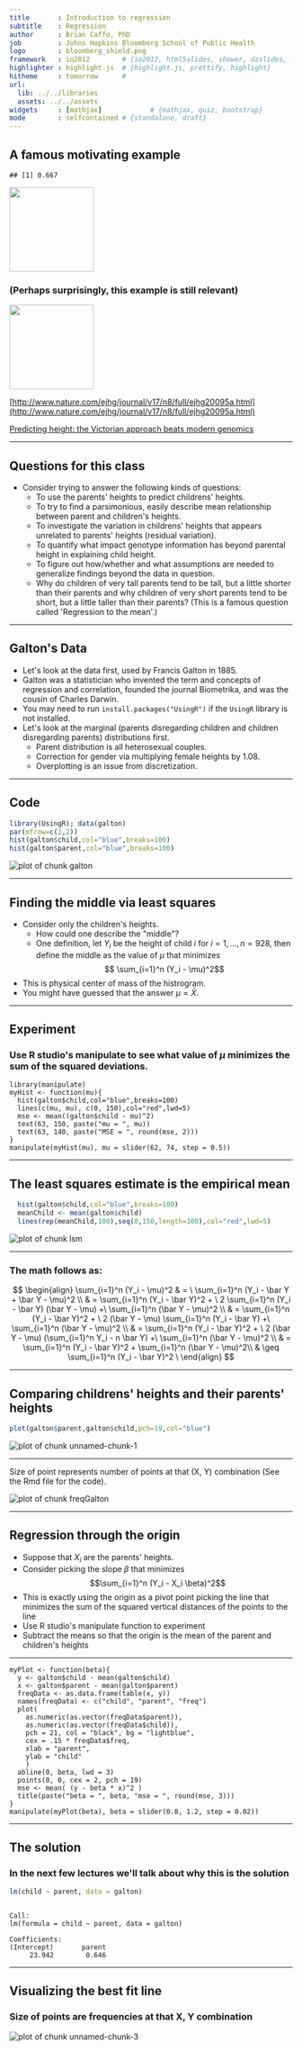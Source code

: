 ```yaml
---
title       : Introduction to regression
subtitle    : Regression
author      : Brian Caffo, PhD
job         : Johns Hopkins Bloomberg School of Public Health
logo        : bloomberg_shield.png
framework   : io2012        # {io2012, html5slides, shower, dzslides, ...}
highlighter : highlight.js  # {highlight.js, prettify, highlight}
hitheme     : tomorrow      # 
url:
  lib: ../../libraries
  assets: ../../assets
widgets     : [mathjax]            # {mathjax, quiz, bootstrap}
mode        : selfcontained # {standalone, draft}
---
```

## A famous motivating example


```
## [1] 0.667
```


<img class=center src=../../assets/img/galton.jpg height=150>

### (Perhaps surprisingly, this example is still relevant)

<img class=center src=../../assets/img/height.png height=150>

[http://www.nature.com/ejhg/journal/v17/n8/full/ejhg20095a.html](http://www.nature.com/ejhg/journal/v17/n8/full/ejhg20095a.html)

[Predicting height: the Victorian approach beats modern genomics](http://www.wired.com/wiredscience/2009/03/predicting-height-the-victorian-approach-beats-modern-genomics/)

---
## Questions for this class

* Consider trying to answer the following kinds of questions:
  * To use the parents' heights to predict childrens' heights.
  * To try to find a parsimonious, easily describe mean 
    relationship between parent and children's heights.
  * To investigate the variation in childrens' heights that appears 
  unrelated to parents' heights (residual variation).
  * To quantify what impact genotype information has beyond parental height in explaining child height.
  * To figure out how/whether and what assumptions are needed to
    generalize findings beyond the data in question.  
  * Why do children of very tall parents tend to be 
    tall, but a little shorter than their parents and why children of very short parents tend to be short, but a little taller than their parents? (This is a famous question called 'Regression to the mean'.)

---
## Galton's Data

* Let's look at the data first, used by Francis Galton in 1885. 
* Galton was a statistician who invented the term and concepts
  of regression and correlation, founded the journal Biometrika,
  and was the cousin of Charles Darwin.
* You may need to run `install.packages("UsingR")` if the `UsingR` library is not installed.
* Let's look at the marginal (parents disregarding children and children disregarding parents) distributions first. 
  * Parent distribution is all heterosexual couples.
  * Correction for gender via multiplying female heights by 1.08.
  * Overplotting is an issue from discretization.

---
## Code


```r
library(UsingR); data(galton)
par(mfrow=c(1,2))
hist(galton$child,col="blue",breaks=100)
hist(galton$parent,col="blue",breaks=100)
```

<div class="rimage center"><img src="fig/galton.png" title="plot of chunk galton" alt="plot of chunk galton" class="plot" /></div>


---
## Finding the middle via least squares

* Consider only the children's heights. 
  * How could one describe the "middle"?
  * One definition, let $Y_i$ be the height of child $i$ for $i = 1, \ldots, n = 928$, then define the middle as the value of $\mu$
  that minimizes $$ \sum_{i=1}^n (Y_i - \mu)^2$$
* This is physical center of mass of the histrogram.
* You might have guessed that the answer $\mu = \bar X$.


---
## Experiment
### Use R studio's manipulate to see what value of $\mu$ minimizes the sum of the squared deviations.

```
library(manipulate)
myHist <- function(mu){
  hist(galton$child,col="blue",breaks=100)
  lines(c(mu, mu), c(0, 150),col="red",lwd=5)
  mse <- mean((galton$child - mu)^2)
  text(63, 150, paste("mu = ", mu))
  text(63, 140, paste("MSE = ", round(mse, 2)))
}
manipulate(myHist(mu), mu = slider(62, 74, step = 0.5))
```

---
## The least squares estimate is the empirical mean

```r
  hist(galton$child,col="blue",breaks=100)
  meanChild <- mean(galton$child)
  lines(rep(meanChild,100),seq(0,150,length=100),col="red",lwd=5)
```

<div class="rimage center"><img src="fig/lsm.png" title="plot of chunk lsm" alt="plot of chunk lsm" class="plot" /></div>


---
### The math follows as:
$$ 
\begin{align} 
\sum_{i=1}^n (Y_i - \mu)^2 & = \
\sum_{i=1}^n (Y_i - \bar Y + \bar Y - \mu)^2 \\ 
& = \sum_{i=1}^n (Y_i - \bar Y)^2 + \
2 \sum_{i=1}^n (Y_i - \bar Y)  (\bar Y - \mu) +\
\sum_{i=1}^n (\bar Y - \mu)^2 \\
& = \sum_{i=1}^n (Y_i - \bar Y)^2 + \
2 (\bar Y - \mu) \sum_{i=1}^n (Y_i - \bar Y)  +\
\sum_{i=1}^n (\bar Y - \mu)^2 \\
& = \sum_{i=1}^n (Y_i - \bar Y)^2 + \
2 (\bar Y - \mu)  (\sum_{i=1}^n Y_i - n \bar Y) +\
\sum_{i=1}^n (\bar Y - \mu)^2 \\
& = \sum_{i=1}^n (Y_i - \bar Y)^2 + \sum_{i=1}^n (\bar Y - \mu)^2\\ 
& \geq \sum_{i=1}^n (Y_i - \bar Y)^2 \
\end{align} 
$$

---
## Comparing childrens' heights and their parents' heights


```r
plot(galton$parent,galton$child,pch=19,col="blue")
```

<div class="rimage center"><img src="fig/unnamed-chunk-1.png" title="plot of chunk unnamed-chunk-1" alt="plot of chunk unnamed-chunk-1" class="plot" /></div>


---
Size of point represents number of points at that (X, Y) combination (See the Rmd file for the code).

<div class="rimage center"><img src="fig/freqGalton.png" title="plot of chunk freqGalton" alt="plot of chunk freqGalton" class="plot" /></div>


---
## Regression through the origin
* Suppose that $X_i$ are the parents' heights.
* Consider picking the slope $\beta$ that minimizes $$\sum_{i=1}^n (Y_i - X_i \beta)^2$$
* This is exactly using the origin as a pivot point picking the
line that minimizes the sum of the squared vertical distances
of the points to the line
* Use R studio's  manipulate function to experiment
* Subtract the means so that the origin is the mean of the parent
and children's heights

---
```
myPlot <- function(beta){
  y <- galton$child - mean(galton$child)
  x <- galton$parent - mean(galton$parent)
  freqData <- as.data.frame(table(x, y))
  names(freqData) <- c("child", "parent", "freq")
  plot(
    as.numeric(as.vector(freqData$parent)), 
    as.numeric(as.vector(freqData$child)),
    pch = 21, col = "black", bg = "lightblue",
    cex = .15 * freqData$freq, 
    xlab = "parent", 
    ylab = "child"
    )
  abline(0, beta, lwd = 3)
  points(0, 0, cex = 2, pch = 19)
  mse <- mean( (y - beta * x)^2 )
  title(paste("beta = ", beta, "mse = ", round(mse, 3)))
}
manipulate(myPlot(beta), beta = slider(0.8, 1.2, step = 0.02))
```

---
## The solution 
### In the next few lectures we'll talk about why this is the solution

```r
lm(child ~ parent, data = galton)
```

```

Call:
lm(formula = child ~ parent, data = galton)

Coefficients:
(Intercept)       parent  
     23.942        0.646  
```


---
## Visualizing the best fit line
### Size of points are frequencies at that X, Y combination
<div class="rimage center"><img src="fig/unnamed-chunk-3.png" title="plot of chunk unnamed-chunk-3" alt="plot of chunk unnamed-chunk-3" class="plot" /></div>


